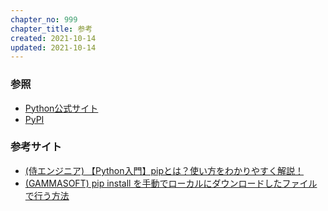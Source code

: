 ```yaml
---
chapter_no: 999
chapter_title: 参考
created: 2021-10-14
updated: 2021-10-14
---
```

### 参照
- [Python公式サイト](https://www.python.org/)
- [PyPI](https://pypi.org/)

### 参考サイト
- [(侍エンジニア) 【Python入門】pipとは？使い方をわかりやすく解説！](https://www.sejuku.net/blog/50417)
- [(GAMMASOFT) pip install を手動でローカルにダウンロードしたファイルで行う方法](https://gammasoft.jp/blog/pip-install-from-local-archives-by-manually/)
